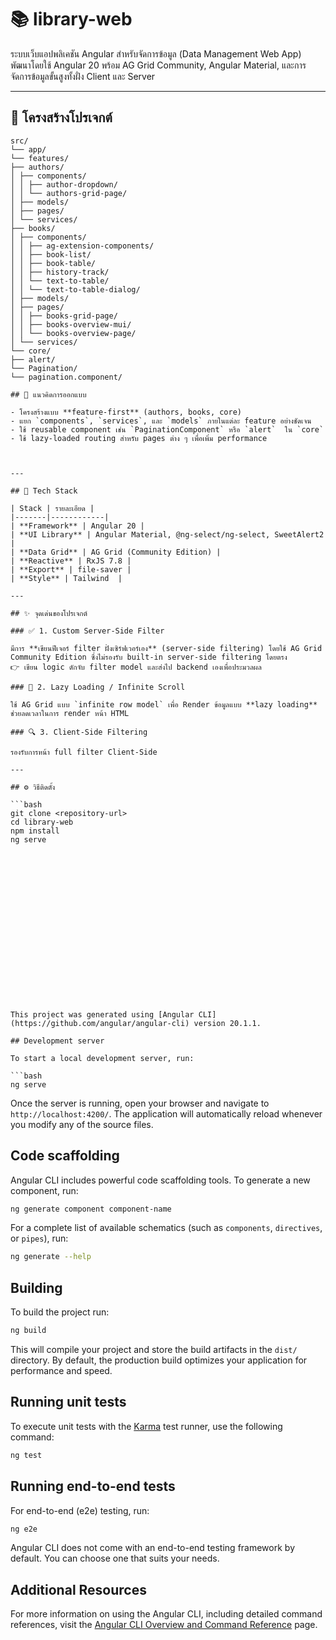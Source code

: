 # 📚 library-web

ระบบเว็บแอปพลิเคชัน Angular สำหรับจัดการข้อมูล (Data Management Web App)  
พัฒนาโดยใช้ Angular 20 พร้อม AG Grid Community, Angular Material, และการจัดการข้อมูลขั้นสูงทั้งฝั่ง Client และ Server

---

## 📂 โครงสร้างโปรเจกต์
```plaintext
src/
└── app/
└── features/
├── authors/
│ ├── components/
│ │ ├── author-dropdown/
│ │ └── authors-grid-page/
│ ├── models/
│ ├── pages/
│ └── services/
├── books/
│ ├── components/
│ │ ├── ag-extension-components/
│ │ ├── book-list/
│ │ ├── book-table/
│ │ ├── history-track/
│ │ └── text-to-table/
│ │ └── text-to-table-dialog/
│ ├── models/
│ ├── pages/
│ │ ├── books-grid-page/
│ │ ├── books-overview-mui/
│ │ └── books-overview-page/
│ └── services/
└── core/
├── alert/
└── Pagination/
└── pagination.component/

## 🧠 แนวคิดการออกแบบ

- โครงสร้างแบบ **feature-first** (authors, books, core)
- แยก `components`, `services`, และ `models` ภายในแต่ละ feature อย่างชัดเจน
- ใช้ reusable component เช่น `PaginationComponent` หรือ `alert`  ใน `core`
- ใช้ lazy-loaded routing สำหรับ pages ต่าง ๆ เพื่อเพิ่ม performance



---

## 🧰 Tech Stack

| Stack | รายละเอียด |
|-------|------------|
| **Framework** | Angular 20 |
| **UI Library** | Angular Material, @ng-select/ng-select, SweetAlert2 |
| **Data Grid** | AG Grid (Community Edition) |
| **Reactive** | RxJS 7.8 |
| **Export** | file-saver |
| **Style** | Tailwind  |

---

## ✨ จุดเด่นของโปรเจกต์

### ✅ 1. Custom Server-Side Filter

มีการ **เขียนฟีเจอร์ filter ฝั่งเซิร์ฟเวอร์เอง** (server-side filtering) โดยใช้ AG Grid Community Edition ซึ่งไม่รองรับ built-in server-side filtering โดยตรง  
👉 เขียน logic ดักจับ filter model และส่งไป backend เองเพื่อประมวลผล

### 🚀 2. Lazy Loading / Infinite Scroll

ใช้ AG Grid แบบ `infinite row model` เพื่อ Render ข้อมูลแบบ **lazy loading**
ช่วยลดเวลาในการ render หน้า HTML 

### 🔍 3. Client-Side Filtering

รองรับการหน้า full filter Client-Side

---

## ⚙️ วิธีติดตั้ง

```bash
git clone <repository-url>
cd library-web
npm install
ng serve



















This project was generated using [Angular CLI](https://github.com/angular/angular-cli) version 20.1.1.

## Development server

To start a local development server, run:

```bash
ng serve
```

Once the server is running, open your browser and navigate to `http://localhost:4200/`. The application will automatically reload whenever you modify any of the source files.

## Code scaffolding

Angular CLI includes powerful code scaffolding tools. To generate a new component, run:

```bash
ng generate component component-name
```

For a complete list of available schematics (such as `components`, `directives`, or `pipes`), run:

```bash
ng generate --help
```

## Building

To build the project run:

```bash
ng build
```

This will compile your project and store the build artifacts in the `dist/` directory. By default, the production build optimizes your application for performance and speed.

## Running unit tests

To execute unit tests with the [Karma](https://karma-runner.github.io) test runner, use the following command:

```bash
ng test
```

## Running end-to-end tests

For end-to-end (e2e) testing, run:

```bash
ng e2e
```

Angular CLI does not come with an end-to-end testing framework by default. You can choose one that suits your needs.

## Additional Resources

For more information on using the Angular CLI, including detailed command references, visit the [Angular CLI Overview and Command Reference](https://angular.dev/tools/cli) page.
